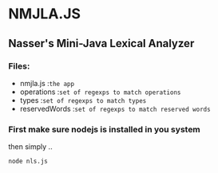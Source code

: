 # NMJLA.JS 
## Nasser's Mini-Java Lexical Analyzer 

### Files:
- nmjla.js  :`the app`
- operations :`set of regexps to match operations `
- types  :`set of regexps to match types`
- reservedWords   :`set of regexps to match reserved words`

### First make sure nodejs is installed in you system
then simply ..
```
node nls.js
```
